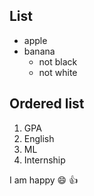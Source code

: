 ## List
- apple
- banana
  - not black
  - not white
## Ordered list
1. GPA
2. English
3. ML
4. Internship

I am happy :smile:
:+1:
